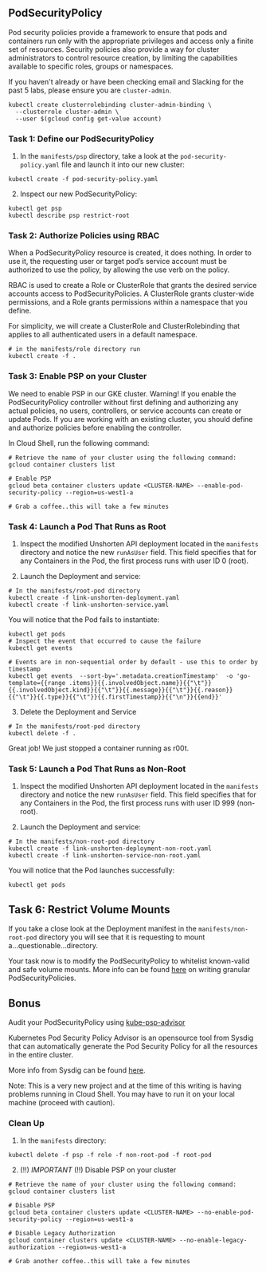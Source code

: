 ## PodSecurityPolicy
Pod security policies provide a framework to ensure that pods and containers run only with the appropriate privileges and access only a finite set of resources. Security policies also provide a way for cluster administrators to control resource creation, by limiting the capabilities available to specific roles, groups or namespaces.

If you haven't already or have been checking email and Slacking for the past 5 labs, please ensure you are `cluster-admin`. 
```
kubectl create clusterrolebinding cluster-admin-binding \
  --clusterrole cluster-admin \
  --user $(gcloud config get-value account)
```

### Task 1: Define our PodSecurityPolicy

1. In the `manifests/psp` directory, take a look at the `pod-security-policy.yaml` file and launch it into our new cluster:
```
kubectl create -f pod-security-policy.yaml
```

2. Inspect our new PodSecurityPolicy:
```
kubectl get psp
kubectl describe psp restrict-root
```
### Task 2: Authorize Policies using RBAC

When a PodSecurityPolicy resource is created, it does nothing. In order to use it, the requesting user or target pod’s service account must be authorized to use the policy, by allowing the use verb on the policy.

RBAC is used to create a Role or ClusterRole that grants the desired service accounts access to PodSecurityPolicies. A ClusterRole grants cluster-wide permissions, and a Role grants permissions within a namespace that you define.

For simplicity, we will create a ClusterRole and ClusterRolebinding that applies to all authenticated users in a default namespace.

```
# in the manifests/role directory run
kubectl create -f .
```

### Task 3: Enable PSP on your Cluster
We need to enable PSP in our GKE cluster. Warning! If you enable the PodSecurityPolicy controller without first defining and authorizing any actual policies, no users, controllers, or service accounts can create or update Pods. If you are working with an existing cluster, you should define and authorize policies before enabling the controller.

In Cloud Shell, run the following command:
```
# Retrieve the name of your cluster using the following command:
gcloud container clusters list

# Enable PSP
gcloud beta container clusters update <CLUSTER-NAME> --enable-pod-security-policy --region=us-west1-a

# Grab a coffee..this will take a few minutes
```

### Task 4: Launch a Pod That Runs as Root
1. Inspect the modified Unshorten API deployment located in the `manifests` directory and notice the new `runAsUser` field. This field specifies that for any Containers in the Pod, the first process runs with user ID 0 (root). 

2. Launch the Deployment and service:
```
# In the manifests/root-pod directory
kubectl create -f link-unshorten-deployment.yaml
kubectl create -f link-unshorten-service.yaml
```

You will notice that the Pod fails to instantiate:
```
kubectl get pods
# Inspect the event that occurred to cause the failure
kubectl get events

# Events are in non-sequential order by default - use this to order by timestamp
kubectl get events  --sort-by='.metadata.creationTimestamp'  -o 'go-template={{range .items}}{{.involvedObject.name}}{{"\t"}}{{.involvedObject.kind}}{{"\t"}}{{.message}}{{"\t"}}{{.reason}}{{"\t"}}{{.type}}{{"\t"}}{{.firstTimestamp}}{{"\n"}}{{end}}'
```
3. Delete the Deployment and Service
```
# In the manifests/root-pod directory
kubectl delete -f .
```

Great job! We just stopped a container running as r00t.

### Task 5: Launch a Pod That Runs as Non-Root
1. Inspect the modified Unshorten API deployment located in the `manifests` directory and notice the new `runAsUser` field. This field specifies that for any Containers in the Pod, the first process runs with user ID 999 (non-root). 

2. Launch the Deployment and service:
```
# In the manifests/non-root-pod directory
kubectl create -f link-unshorten-deployment-non-root.yaml
kubectl create -f link-unshorten-service-non-root.yaml
```

You will notice that the Pod launches successfully:
```
kubectl get pods
```

## Task 6: Restrict Volume Mounts
If you take a close look at the Deployment manifest in the `manifests/non-root-pod` directory you will see that it is requesting to mount a...questionable...directory.

Your task now is to modify the PodSecurityPolicy to whitelist known-valid and safe volume mounts. More info can be found [here](https://kubernetes.io/docs/concepts/policy/pod-security-policy/#example-policies) on writing granular PodSecurityPolicies.

## Bonus
Audit your PodSecurityPolicy using [kube-psp-advisor](https://github.com/sysdiglabs/kube-psp-advisor)

Kubernetes Pod Security Policy Advisor is an opensource tool from Sysdig that can automatically generate the Pod Security Policy for all the resources in the entire cluster.

More info from Sysdig can be found [here](https://sysdig.com/blog/enable-kubernetes-pod-security-policy/).

Note: This is a very new project and at the time of this writing is having problems running in Cloud Shell. You may have to run it on your local machine (proceed with caution).

### Clean Up
1. In the `manifests` directory:
```
kubectl delete -f psp -f role -f non-root-pod -f root-pod
```

2. (!!) *IMPORTANT* (!!) Disable PSP on your cluster
```
# Retrieve the name of your cluster using the following command:
gcloud container clusters list

# Disable PSP
gcloud beta container clusters update <CLUSTER-NAME> --no-enable-pod-security-policy --region=us-west1-a

# Disable Legacy Authorization
gcloud container clusters update <CLUSTER-NAME> --no-enable-legacy-authorization --region=us-west1-a

# Grab another coffee..this will take a few minutes
```


